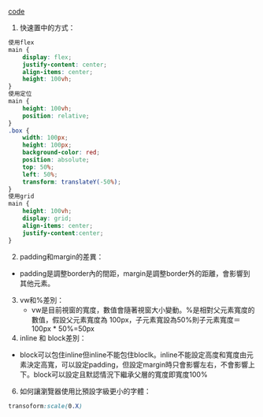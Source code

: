 [code](https://codesandbox.io/s/css-wen-ti-ji-zhi-zhong-de-fang-fa-z7kw55?file=/q2/styles.css)
1. 快速置中的方式：
```css
使用flex
main {
	display: flex;
	justify-content: center;
	align-items: center;
	height: 100vh;
}
使用定位
main {
	height: 100vh;
	position: relative;
}
.box {
	width: 100px;
	height: 100px;
	background-color: red;
	position: absolute;
	top: 50%;
	left: 50%;
	transform: translateY(-50%);
}
使用grid 
main {
	height: 100vh;
	display: grid;
	align-items: center;
	justify-content:center;
}
```
2.  padding和margin的差異：
   - padding是調整border內的間距，margin是調整border外的距離，會影響到其他元素。
3. vw和%差別：
   - vw是目前視窗的寬度，數值會隨著視窗大小變動。%是相對父元素寬度的數值，假設父元素寬度為 100px，子元素寬設為50%則子元素寬度＝100px * 50%=50px
5.  inline 和 block差別：
   - block可以包住inline但inline不能包住bloclk。inline不能設定高度和寬度由元素決定高寬，可以設定padding，但設定margin時只會影響左右，不會影響上下。block可以設定且默認情況下繼承父層的寬度即寬度100%
6. 如何讓瀏覽器使用比預設字級更小的字體：
```css
transoform:scale(0.X)
```

